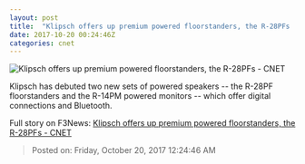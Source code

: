 ```yaml
---
layout: post
title:  "Klipsch offers up premium powered floorstanders, the R-28PFs     - CNET"
date: 2017-10-20 00:24:46Z
categories: cnet
---
```


![Klipsch offers up premium powered floorstanders, the R-28PFs     - CNET](https://cnet2.cbsistatic.com/img/sgJQVxxUNMjg4I1PIRovc7J7ruE=/670x503/2017/10/19/18d842a0-255b-4589-8f58-801f2938c4e8/r-28pf-product-10.jpg)

Klipsch has debuted two new sets of powered speakers -- the R-28PF floorstanders and the R-14PM powered monitors -- which offer digital connections and Bluetooth.


Full story on F3News: [Klipsch offers up premium powered floorstanders, the R-28PFs     - CNET](http://www.f3nws.com/n/UrsnCD)

> Posted on: Friday, October 20, 2017 12:24:46 AM
